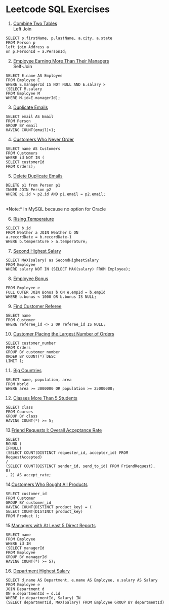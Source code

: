 # Leetcode SQL Exercises

1. [Combine Two Tables](https://leetcode.com/problems/combine-two-tables/)
<br> Left Join
```
SELECT p.firstName, p.lastName, a.city, a.state
FROM Person p
left join Address a
on p.PersonId = a.PersonId;
```

2. [Employee Earning More Than Their Managers](https://leetcode.com/problems/employees-earning-more-than-their-managers/)
<br> Self-Join
```
SELECT E.name AS Employee
FROM Employee E
WHERE E.managerId IS NOT NULL AND E.salary >
(SELECT M.salary
FROM Employee M
WHERE M.id=E.managerId);
```

3. [Duplicate Emails](https://leetcode.com/problems/duplicate-emails/)
```
SELECT email AS Email
FROM Person
GROUP BY email
HAVING COUNT(email)>1;
```

4. [Customers Who Never Order](https://leetcode.com/problems/customers-who-never-order/)
```
SELECT name AS Customers
FROM Customers
WHERE id NOT IN (
SELECT customerId
FROM Orders);
```
5. [Delete Duplicate Emails](https://leetcode.com/problems/delete-duplicate-emails/)

```
DELETE p1 from Person p1
INNER JOIN Person p2
WHERE p1.id > p2.id AND p1.email = p2.email;
```
<br>
*Note:* In MySQL because no option for Oracle

6. [Rising Temperature](https://leetcode.com/problems/rising-temperature/)
```
SELECT b.id
FROM Weather a JOIN Weather b ON
a.recordDate = b.recordDate-1
WHERE b.temperature > a.temperature;
```

7. [Second Highest Salary](https://leetcode.com/problems/second-highest-salary/)
```
SELECT MAX(salary) as SecondHighestSalary
FROM Employee
WHERE salary NOT IN (SELECT MAX(salary) FROM Employee);
```

8. [Employee Bonus](https://leetcode.com/problems/employee-bonus/)
```SELECT e.name, b.bonus
FROM Employee e
FULL OUTER JOIN Bonus b ON e.empId = b.empId
WHERE b.bonus < 1000 OR b.bonus IS NULL;
```

9. [Find Customer Referee](https://leetcode.com/problems/find-customer-referee/)
```
SELECT name
FROM Customer 
WHERE referee_id <> 2 OR referee_id IS NULL;
```

10. [Customer Placing the Largest Number of Orders](https://leetcode.com/problems/customer-placing-the-largest-number-of-orders/)
```
SELECT customer_number
FROM Orders
GROUP BY customer_number
ORDER BY COUNT(*) DESC
LIMIT 1;
```

11. [Big Countries](https://leetcode.com/problems/big-countries/submissions/)
```
SELECT name, population, area
FROM World
WHERE area >= 3000000 OR population >= 25000000;
```

12. [Classes More Than 5 Students](https://leetcode.com/problems/classes-more-than-5-students/)
```
SELECT class
FROM Courses
GROUP BY class
HAVING COUNT(*) >= 5;
```

13.[Friend Requests I: Overall Acceptance Rate](https://leetcode.com/problems/friend-requests-i-overall-acceptance-rate/)
```
SELECT
ROUND (
IFNULL(
(SELECT COUNT(DISTINCT requester_id, accepter_id) FROM RequestAccepted)
/
(SELECT COUNT(DISTINCT sender_id, send_to_id) FROM FriendRequest),
0)
, 2) AS accept_rate;
```

14.[Customers Who Bought All Products](https://leetcode.com/problems/customers-who-bought-all-products/)
```
SELECT customer_id
FROM Customer 
GROUP BY customer_id
HAVING COUNT(DISTINCT product_key) = (
SELECT COUNT(DISTINCT product_key)
FROM Product );
```

15.[Managers with At Least 5 Direct Reports](https://leetcode.com/problems/managers-with-at-least-5-direct-reports/)
```
SELECT name
FROM Employee
WHERE id IN
(SELECT managerId
FROM Employee
GROUP BY managerId
HAVING COUNT(*) >= 5);
```

16. [Department Highest Salary](https://leetcode.com/problems/department-highest-salary/)
```
SELECT d.name AS Department, e.name AS Employee, e.salary AS Salary
FROM Employee e
JOIN Department d
ON e.departmentId = d.id
WHERE (e.departmentId, Salary) IN
(SELECT departmentId, MAX(Salary) FROM Employee GROUP BY departmentId)
```
